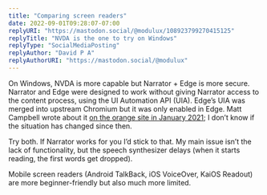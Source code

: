 ```yaml
---
title: "Comparing screen readers"
date: 2022-09-01T09:28:07-07:00
replyURI: "https://mastodon.social/@modulux/108923799270415125"
replyTitle: "NVDA is the one to try on Windows"
replyType: "SocialMediaPosting"
replyAuthor: "David P A"
replyAuthorURI: "https://mastodon.social/@modulux"
---
```


On Windows, NVDA is more capable but Narrator + Edge is more secure. Narrator and Edge were designed to work without giving Narrator access to the content process, using the UI Automation API (UIA). Edge’s UIA was merged into upstream Chromium but it was only enabled in Edge. Matt Campbell wrote about it [on the orange site in January 2021](https://news.ycombinator.com/item?id=25667055); I don’t know if the situation has changed since then.

Try both. If Narrator works for you I’d stick to that. My main issue isn’t the lack of functionality, but the speech synthesizer delays (when it starts reading, the first words get dropped).

Mobile screen readers (Android TalkBack, iOS VoiceOver, KaiOS Readout) are more beginner-friendly but also much more limited.
